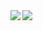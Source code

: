<img align="left" src="https://github-readme-stats.vercel.app/api?username=samplics&show_icons=true&hide_border=true" />
<img align="left" src="https://github-readme-stats.vercel.app/api/top-langs/?username=samplics" />
